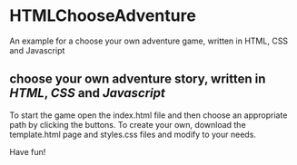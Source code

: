 # HTMLChooseAdventure
An example for a choose your own adventure game, written in HTML, CSS and Javascript
## choose your own adventure story, written in *HTML*, *CSS* and *Javascript*

To start the game open the index.html file and then choose an appropriate path by clicking the buttons.
To create your own, download the template.html page and styles.css files and modify to your needs.

Have fun!
